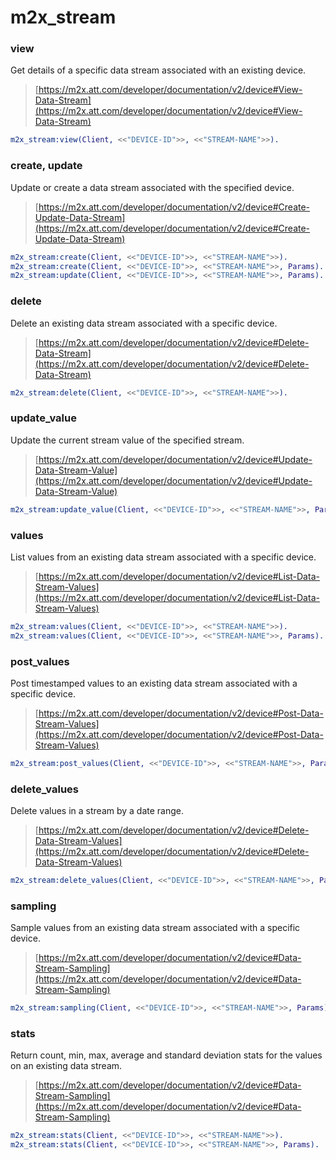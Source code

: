 # m2x_stream

### view
Get details of a specific data stream associated with an existing device.
> [https://m2x.att.com/developer/documentation/v2/device#View-Data-Stream](https://m2x.att.com/developer/documentation/v2/device#View-Data-Stream)

```erlang
m2x_stream:view(Client, <<"DEVICE-ID">>, <<"STREAM-NAME">>).
```

### create, update
Update or create a data stream associated with the specified device.
> [https://m2x.att.com/developer/documentation/v2/device#Create-Update-Data-Stream](https://m2x.att.com/developer/documentation/v2/device#Create-Update-Data-Stream)

```erlang
m2x_stream:create(Client, <<"DEVICE-ID">>, <<"STREAM-NAME">>).
m2x_stream:create(Client, <<"DEVICE-ID">>, <<"STREAM-NAME">>, Params).
m2x_stream:update(Client, <<"DEVICE-ID">>, <<"STREAM-NAME">>, Params).
```

### delete
Delete an existing data stream associated with a specific device.
> [https://m2x.att.com/developer/documentation/v2/device#Delete-Data-Stream](https://m2x.att.com/developer/documentation/v2/device#Delete-Data-Stream)

```erlang
m2x_stream:delete(Client, <<"DEVICE-ID">>, <<"STREAM-NAME">>).
```

### update_value
Update the current stream value of the specified stream.
> [https://m2x.att.com/developer/documentation/v2/device#Update-Data-Stream-Value](https://m2x.att.com/developer/documentation/v2/device#Update-Data-Stream-Value)

```erlang
m2x_stream:update_value(Client, <<"DEVICE-ID">>, <<"STREAM-NAME">>, Params).
```

### values
List values from an existing data stream associated with a specific device.
> [https://m2x.att.com/developer/documentation/v2/device#List-Data-Stream-Values](https://m2x.att.com/developer/documentation/v2/device#List-Data-Stream-Values)

```erlang
m2x_stream:values(Client, <<"DEVICE-ID">>, <<"STREAM-NAME">>).
m2x_stream:values(Client, <<"DEVICE-ID">>, <<"STREAM-NAME">>, Params).
```

### post_values
Post timestamped values to an existing data stream associated with a specific device.
> [https://m2x.att.com/developer/documentation/v2/device#Post-Data-Stream-Values](https://m2x.att.com/developer/documentation/v2/device#Post-Data-Stream-Values)

```erlang
m2x_stream:post_values(Client, <<"DEVICE-ID">>, <<"STREAM-NAME">>, Params).
```

### delete_values
Delete values in a stream by a date range.
> [https://m2x.att.com/developer/documentation/v2/device#Delete-Data-Stream-Values](https://m2x.att.com/developer/documentation/v2/device#Delete-Data-Stream-Values)

```erlang
m2x_stream:delete_values(Client, <<"DEVICE-ID">>, <<"STREAM-NAME">>, Params).
```

### sampling
Sample values from an existing data stream associated with a specific device.
> [https://m2x.att.com/developer/documentation/v2/device#Data-Stream-Sampling](https://m2x.att.com/developer/documentation/v2/device#Data-Stream-Sampling)

```erlang
m2x_stream:sampling(Client, <<"DEVICE-ID">>, <<"STREAM-NAME">>, Params).
```

### stats
Return count, min, max, average and standard deviation stats for the values on an existing data stream.
> [https://m2x.att.com/developer/documentation/v2/device#Data-Stream-Sampling](https://m2x.att.com/developer/documentation/v2/device#Data-Stream-Sampling)

```erlang
m2x_stream:stats(Client, <<"DEVICE-ID">>, <<"STREAM-NAME">>).
m2x_stream:stats(Client, <<"DEVICE-ID">>, <<"STREAM-NAME">>, Params).
```

